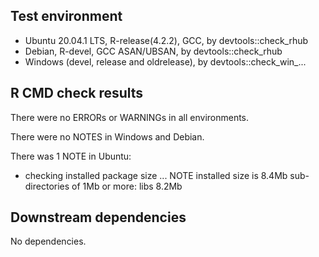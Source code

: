 ## Test environment
* Ubuntu 20.04.1 LTS, R-release(4.2.2), GCC, by devtools::check_rhub
* Debian, R-devel, GCC ASAN/UBSAN, by devtools::check_rhub
* Windows (devel, release and oldrelease), by devtools::check_win_...

## R CMD check results
There were no ERRORs or WARNINGs in all environments.

There were no NOTES in Windows and Debian.

There was 1 NOTE in Ubuntu:

* checking installed package size ... NOTE
  installed size is  8.4Mb
  sub-directories of 1Mb or more:
    libs   8.2Mb

## Downstream dependencies
No dependencies.